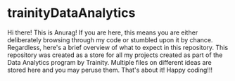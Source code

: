 # trainityDataAnalytics
Hi there! This is Anurag!
If you are here, this means you are either deliberately browsing through my code or stumbled upon it by chance.
Regardless, here's a brief overview of what to expect in this repository.
This repository was created as a store for all my projects created as part of the Data Analytics program by Trainity.
Multiple files on different ideas are stored here and you may peruse them.
That's about it! Happy coding!!!
